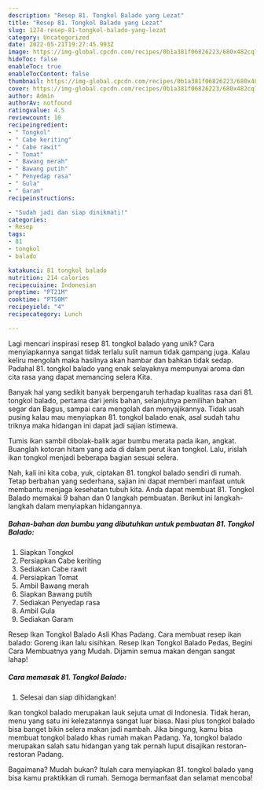 ```yaml
---
description: "Resep 81. Tongkol Balado yang Lezat"
title: "Resep 81. Tongkol Balado yang Lezat"
slug: 1274-resep-81-tongkol-balado-yang-lezat
category: Uncategorized
date: 2022-05-21T19:27:45.993Z
image: https://img-global.cpcdn.com/recipes/0b1a381f06826223/680x482cq70/81-tongkol-balado-foto-resep-utama.jpg
hideToc: false
enableToc: true
enableTocContent: false
thumbnail: https://img-global.cpcdn.com/recipes/0b1a381f06826223/680x482cq70/81-tongkol-balado-foto-resep-utama.jpg
cover: https://img-global.cpcdn.com/recipes/0b1a381f06826223/680x482cq70/81-tongkol-balado-foto-resep-utama.jpg
author: Admin
authorAv: notfound
ratingvalue: 4.5
reviewcount: 10
recipeingredient:
- " Tongkol"
- " Cabe keriting"
- " Cabe rawit"
- " Tomat"
- " Bawang merah"
- " Bawang putih"
- " Penyedap rasa"
- " Gula"
- " Garam"
recipeinstructions:

- "Sudah jadi dan siap dinikmati!"
categories:
- Resep
tags:
- 81
- tongkol
- balado

katakunci: 81 tongkol balado 
nutrition: 214 calories
recipecuisine: Indonesian
preptime: "PT21M"
cooktime: "PT50M"
recipeyield: "4"
recipecategory: Lunch

---
```





Lagi mencari inspirasi resep 81. tongkol balado yang unik? Cara menyiapkannya sangat tidak terlalu sulit namun tidak gampang juga. Kalau keliru mengolah maka hasilnya akan hambar dan bahkan tidak sedap. Padahal 81. tongkol balado yang enak selayaknya mempunyai aroma dan cita rasa yang dapat memancing selera Kita.





Banyak hal yang sedikit banyak berpengaruh terhadap kualitas rasa dari 81. tongkol balado, pertama dari jenis bahan, selanjutnya pemilihan bahan segar dan Bagus, sampai cara mengolah dan menyajikannya. Tidak usah pusing kalau mau menyiapkan 81. tongkol balado enak,      asal sudah tahu triknya maka hidangan ini dapat jadi sajian istimewa.














Tumis ikan sambil dibolak-balik agar bumbu merata pada ikan, angkat. Buanglah kotoran hitam yang ada di dalam perut ikan tongkol. Lalu, irislah ikan tongkol menjadi beberapa bagian sesuai selera.






Nah, kali ini kita coba, yuk, ciptakan 81. tongkol balado sendiri di rumah. Tetap berbahan yang sederhana, sajian ini dapat memberi manfaat untuk membantu menjaga kesehatan tubuh kita. Anda dapat membuat 81. Tongkol Balado memakai 9 bahan dan 0 langkah pembuatan. Berikut ini langkah-langkah dalam menyiapkan hidangannya.

<!--inarticleads1-->

##### Bahan-bahan dan bumbu yang dibutuhkan untuk pembuatan 81. Tongkol Balado:

1. Siapkan  Tongkol
1. Persiapkan  Cabe keriting
1. Sediakan  Cabe rawit
1. Persiapkan  Tomat
1. Ambil  Bawang merah
1. Siapkan  Bawang putih
1. Sediakan  Penyedap rasa
1. Ambil  Gula
1. Sediakan  Garam


Resep Ikan Tongkol Balado Asli Khas Padang. Cara membuat resep ikan balado: Goreng ikan lalu sisihkan. Resep Ikan Tongkol Balado Pedas, Begini Cara Membuatnya yang Mudah. Dijamin semua makan dengan sangat lahap! 

<!--inarticleads2-->

##### Cara memasak 81. Tongkol Balado:


1. Selesai dan siap dihidangkan!

Ikan tongkol balado merupakan lauk sejuta umat di Indonesia. Tidak heran, menu yang satu ini kelezatannya sangat luar biasa. Nasi plus tongkol balado bisa banget bikin selera makan jadi nambah. Jika bingung, kamu bisa membuat tongkol balado khas rumah makan Padang. Ya, tongkol balado merupakan salah satu hidangan yang tak pernah luput disajikan restoran-restoran Padang. 

Bagaimana? Mudah bukan? Itulah cara menyiapkan 81. tongkol balado yang bisa kamu praktikkan di rumah. Semoga bermanfaat dan selamat mencoba!
